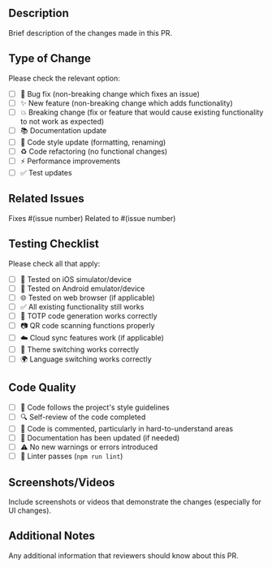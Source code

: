 ## Description
Brief description of the changes made in this PR.

## Type of Change
Please check the relevant option:

- [ ] 🐛 Bug fix (non-breaking change which fixes an issue)
- [ ] ✨ New feature (non-breaking change which adds functionality)  
- [ ] 💥 Breaking change (fix or feature that would cause existing functionality to not work as expected)
- [ ] 📚 Documentation update
- [ ] 🎨 Code style update (formatting, renaming)
- [ ] ♻️ Code refactoring (no functional changes)
- [ ] ⚡ Performance improvements
- [ ] ✅ Test updates

## Related Issues
Fixes #(issue number)
Related to #(issue number)

## Testing Checklist
Please check all that apply:

- [ ] 📱 Tested on iOS simulator/device
- [ ] 🤖 Tested on Android emulator/device  
- [ ] 🌐 Tested on web browser (if applicable)
- [ ] ✅ All existing functionality still works
- [ ] 🔄 TOTP code generation works correctly
- [ ] 📷 QR code scanning functions properly
- [ ] ☁️ Cloud sync features work (if applicable)
- [ ] 🎨 Theme switching works correctly
- [ ] 🌍 Language switching works correctly

## Code Quality
- [ ] 📏 Code follows the project's style guidelines
- [ ] 🔍 Self-review of the code completed
- [ ] 💬 Code is commented, particularly in hard-to-understand areas
- [ ] 📖 Documentation has been updated (if needed)
- [ ] ⚠️ No new warnings or errors introduced
- [ ] 🧹 Linter passes (`npm run lint`)

## Screenshots/Videos
Include screenshots or videos that demonstrate the changes (especially for UI changes).

## Additional Notes
Any additional information that reviewers should know about this PR.